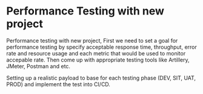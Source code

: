 # Performance Testing with new project

Performance testing with new project, First we need to set a goal for performance testing by specify acceptable response time, throughput, error rate and resource usage and each metric that would be used to monitor accepable rate. Then come up with appropriate testing tools like Artillery, JMeter, Postman and etc.

Setting up a realistic payload to base for each testing phase (DEV, SIT, UAT, PROD) and implement the test into CI/CD.